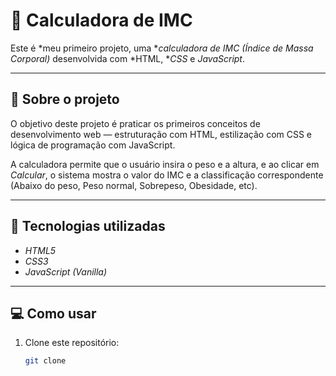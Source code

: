 # 🧮 Calculadora de IMC

Este é *meu primeiro projeto, uma **calculadora de IMC (Índice de Massa Corporal)* desenvolvida com *HTML, **CSS* e *JavaScript*.

---

## 📖 Sobre o projeto
O objetivo deste projeto é praticar os primeiros conceitos de desenvolvimento web — estruturação com HTML, estilização com CSS e lógica de programação com JavaScript.

A calculadora permite que o usuário insira o peso e a altura, e ao clicar em *Calcular*, o sistema mostra o valor do IMC e a classificação correspondente (Abaixo do peso, Peso normal, Sobrepeso, Obesidade, etc).

---

## 🚀 Tecnologias utilizadas
- *HTML5*
- *CSS3*
- *JavaScript (Vanilla)*

---

## 💻 Como usar
1. Clone este repositório:
   ```bash
   git clone 
